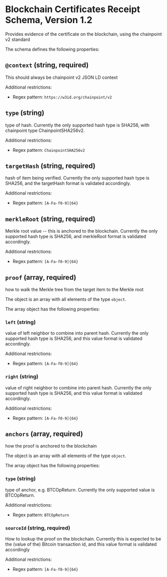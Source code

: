 # Blockchain Certificates Receipt Schema, Version 1.2

Provides evidence of the certificate on the blockchain, using the chainpoint v2 standard

The schema defines the following properties:

## `@context` (string, required)

This should always be chainpoint v2 JSON LD context

Additional restrictions:

* Regex pattern: `https://w3id.org/chainpoint/v2`

## `type` (string)

type of hash. Currently the only supported hash type is SHA256, with chainpoint type ChainpointSHA256v2.

Additional restrictions:

* Regex pattern: `ChainpointSHA256v2`

## `targetHash` (string, required)

hash of item being verified. Currently the only supported hash type is SHA256, and the targetHash format is validated accordingly.

Additional restrictions:

* Regex pattern: `[A-Fa-f0-9]{64}`

## `merkleRoot` (string, required)

Merkle root value -- this is anchored to the blockchain. Currently the only supported hash type is SHA256, and merkleRoot format is validated accordingly.

Additional restrictions:

* Regex pattern: `[A-Fa-f0-9]{64}`

## `proof` (array, required)

how to walk the Merkle tree from the target item to the Merkle root

The object is an array with all elements of the type `object`.

The array object has the following properties:

### `left` (string)

value of left neighbor to combine into parent hash. Currently the only supported hash type is SHA256, and this value format is validated accordingly.

Additional restrictions:

* Regex pattern: `[A-Fa-f0-9]{64}`

### `right` (string)

value of right neighbor to combine into parent hash. Currently the only supported hash type is SHA256, and this value format is validated accordingly.

Additional restrictions:

* Regex pattern: `[A-Fa-f0-9]{64}`

## `anchors` (array, required)

how the proof is anchored to the blockchain

The object is an array with all elements of the type `object`.

The array object has the following properties:

### `type` (string)

type of anchor, e.g. BTCOpReturn. Currently the only supported value is BTCOpReturn.

Additional restrictions:

* Regex pattern: `BTCOpReturn`

### `sourceId` (string, required)

How to lookup the proof on the blockchain. Currently this is expected to be the (value of the) Bitcoin transaction id, and this value format is validated accordingly

Additional restrictions:

* Regex pattern: `[A-Fa-f0-9]{64}`